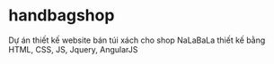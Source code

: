 # handbagshop
Dự án thiết kế website bán túi xách cho shop NaLaBaLa thiết kế bằng HTML, CSS, JS, Jquery, AngularJS
